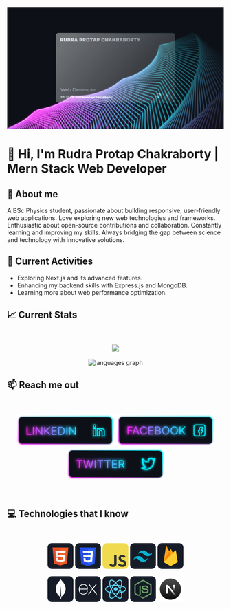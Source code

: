 <a href="https://www.facebook.com/rudraprotapchakraborty1/">
<img src="https://raw.githubusercontent.com/rudraprotapchakraborty/rudraprotapchakraborty/main/images/cover.svg" />
</a>

# 👋 Hi, I'm Rudra Protap Chakraborty | Mern Stack Web Developer

## :memo: About me
A BSc Physics student, passionate about building responsive, user-friendly web applications. Love exploring new web technologies and frameworks. Enthusiastic about open-source contributions and collaboration. Constantly learning and improving my skills. Always bridging the gap between science and technology with innovative solutions.

## :pushpin: Current Activities
- Exploring Next.js and its advanced features.
- Enhancing my backend skills with Express.js and MongoDB.
- Learning more about web performance optimization.

## :chart_with_upwards_trend: Current Stats

<br />
<p align="center">
  <img width="60%" src="https://github-readme-streak-stats.herokuapp.com?user=rudraprotapchakraborty&theme=react&hide_border=true&background=0D1117&stroke=0D1117&fire=FF1CF7&sideLabels=00F0FF&currStreakNum=FF1CF7&ring=FF1CF7&currStreakLabel=FF1CF7&sideNums=00F0FF" />
</p>
<div align="center">
  <img src="https://github-readme-stats.vercel.app/api/top-langs?username=rudraprotapchakraborty&locale=en&hide_title=false&layout=compact&card_width=320&langs_count=5&theme=dracula&hide_border=false&order=2" height="150" alt="languages graph"  />
</div>

## :mailbox: Reach me out

<br />

<p align="center">
  <a href="https://www.linkedin.com/in/rudraprotapchakraborty/" target="_blank">
    <img height="75" src="https://github.com/rudraprotapchakraborty/rudraprotapchakraborty/blob/main/images/icons/Linkedin.png">
  </a>
  <a href="https://www.facebook.com/rudraprotapchakraborty1" target="_blank">
    <img height="75" src="https://github.com/rudraprotapchakraborty/rudraprotapchakraborty/blob/main/images/icons/Facebook.png">
  </a>
  <a href="https://x.com/rudraprotapchak" target="_blank">
    <img height="75" src="https://github.com/rudraprotapchakraborty/rudraprotapchakraborty/blob/main/images/icons/Twitter.png">
  </a>
</p>

<br />

## :computer: Technologies that I know

<br>
<p align="center">
<img src="https://github.com/rudraprotapchakraborty/rudraprotapchakraborty/blob/main/images/icons/HTML.png"/>
<img src="https://github.com/rudraprotapchakraborty/rudraprotapchakraborty/blob/main/images/icons/css.png"/>
<img src="https://github.com/rudraprotapchakraborty/rudraprotapchakraborty/blob/main/images/icons/JavaScript.png"/>
<img src="https://github.com/rudraprotapchakraborty/rudraprotapchakraborty/blob/main/images/icons/tailwind.png"/>
<img src="https://github.com/rudraprotapchakraborty/rudraprotapchakraborty/blob/main/images/icons/firebase.png"/>
</p>
<p align="center">
<img src="https://github.com/rudraprotapchakraborty/rudraprotapchakraborty/blob/main/images/icons/mongo.png"/>
<img src="https://github.com/rudraprotapchakraborty/rudraprotapchakraborty/blob/main/images/icons/express.png"/>
<img src="https://github.com/rudraprotapchakraborty/rudraprotapchakraborty/blob/main/images/icons/react.png"/>
<img src="https://github.com/rudraprotapchakraborty/rudraprotapchakraborty/blob/main/images/icons/node.png"/>
<img src="https://github.com/rudraprotapchakraborty/rudraprotapchakraborty/blob/main/images/icons/next.png"/>
</p><br/>
